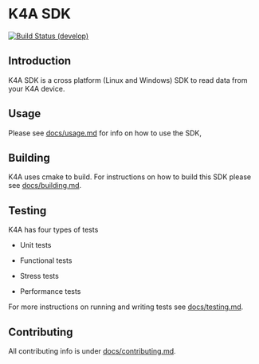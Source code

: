 # K4A SDK

[![Build Status (develop)](https://microsoft.visualstudio.com/Analog/_apis/build/status/Analog/AI/depthcamera/Microsoft.Azure-Kinect-Sensor-SDK?branchName=develop)](https://microsoft.visualstudio.com/Analog/_build/latest?definitionId=35486&branchName=develop)

## Introduction

K4A SDK is a cross platform (Linux and Windows) SDK to read data from your
K4A device.

## Usage

Please see [docs/usage.md](docs/usage.md) for info on how to use the SDK,

## Building

K4A uses cmake to build. For instructions on how to build this SDK please see
[docs/building.md](docs/building.md).

## Testing

K4A has four types of tests

* Unit tests

* Functional tests

* Stress tests

* Performance tests

For more instructions on running and writing tests see
[docs/testing.md](docs/testing.md).

## Contributing

All contributing info is under [docs/contributing.md](docs/contributing.md).
